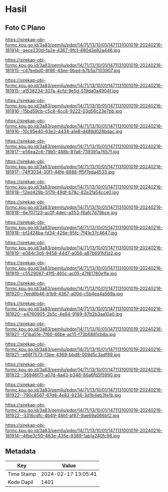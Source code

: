 # Hasil

## Foto C Plano

https://sirekap-obj-formc.kpu.go.id/3a83/pemilu/pdpr/14/71/13/10/01/1471131001019-20240216-181914--aece230d-fa2e-4367-9fc1-480d3e82a446.jpg

https://sirekap-obj-formc.kpu.go.id/3a83/pemilu/pdpr/14/71/13/10/01/1471131001019-20240216-181915--c47eebd0-8f86-43ee-9bed-b7b5a7103907.jpg

https://sirekap-obj-formc.kpu.go.id/3a83/pemilu/pdpr/14/71/13/10/01/1471131001019-20240216-181915--a1538234-307a-4cfd-9e5d-519da0a4904f.jpg

https://sirekap-obj-formc.kpu.go.id/3a83/pemilu/pdpr/14/71/13/10/01/1471131001019-20240216-181916--15bd59cb-c5c8-4cc8-9222-03d56c23e7bb.jpg

https://sirekap-obj-formc.kpu.go.id/3a83/pemilu/pdpr/14/71/13/10/01/1471131001019-20240216-181916--10c95e40-63e2-4434-a1e8-d488d028bdac.jpg

https://sirekap-obj-formc.kpu.go.id/3a83/pemilu/pdpr/14/71/13/10/01/1471131001019-20240216-181917--e56ea2c6-79b5-488b-87a6-739391a7657f.jpg

https://sirekap-obj-formc.kpu.go.id/3a83/pemilu/pdpr/14/71/13/10/01/1471131001019-20240216-181917--74ff3034-30f1-44fe-8888-ff5f7eda4533.jpg

https://sirekap-obj-formc.kpu.go.id/3a83/pemilu/pdpr/14/71/13/10/01/1471131001019-20240216-181918--12ed429b-5179-49df-b78c-82e2fa54cce0.jpg

https://sirekap-obj-formc.kpu.go.id/3a83/pemilu/pdpr/14/71/13/10/01/1471131001019-20240216-181918--6e707123-ac0f-4dec-a353-f6afc7d79bce.jpg

https://sirekap-obj-formc.kpu.go.id/3a83/pemilu/pdpr/14/71/13/10/01/1471131001019-20240216-181918--bf2424ba-fd34-426e-95fc-7f41e37c4647.jpg

https://sirekap-obj-formc.kpu.go.id/3a83/pemilu/pdpr/14/71/13/10/01/1471131001019-20240216-181919--e084c3c6-9458-44d7-a056-a87b691fd1d2.jpg

https://sirekap-obj-formc.kpu.go.id/3a83/pemilu/pdpr/14/71/13/10/01/1471131001019-20240216-181919--c5529087-41f5-465c-ac05-47f61780e1fa.jpg

https://sirekap-obj-formc.kpu.go.id/3a83/pemilu/pdpr/14/71/13/10/01/1471131001019-20240216-181920--7eed6b46-b1b9-4367-a00d-c5b4ea4a569a.jpg

https://sirekap-obj-formc.kpu.go.id/3a83/pemilu/pdpr/14/71/13/10/01/1471131001019-20240216-181920--e4760905-2b5c-4e84-9189-87b2b3aa10a0.jpg

https://sirekap-obj-formc.kpu.go.id/3a83/pemilu/pdpr/14/71/13/10/01/1471131001019-20240216-181921--f21ba51e-7f66-46be-ac15-f73b6881cb8a.jpg

https://sirekap-obj-formc.kpu.go.id/3a83/pemilu/pdpr/14/71/13/10/01/1471131001019-20240216-181921--e66f7573-f3be-4369-bbd8-009d5c3adf89.jpg

https://sirekap-obj-formc.kpu.go.id/3a83/pemilu/pdpr/14/71/13/10/01/1471131001019-20240216-181922--36946f71-a07d-4a43-b348-86a6fd5f5990.jpg

https://sirekap-obj-formc.kpu.go.id/3a83/pemilu/pdpr/14/71/13/10/01/1471131001019-20240216-181922--790c8567-67d8-4e82-9236-3d1b4eb3fe1b.jpg

https://sirekap-obj-formc.kpu.go.id/3a83/pemilu/pdpr/14/71/13/10/01/1471131001019-20240216-181922--3316cdfc-4b49-48b1-af87-9ae69a066bf2.jpg

https://sirekap-obj-formc.kpu.go.id/3a83/pemilu/pdpr/14/71/13/10/01/1471131001019-20240216-181914--4fbe3c50-483e-435e-9389-1ab1a240fc98.jpg


## Metadata

| Key        | Value               |
| ---------- | ------------------- |
| Time Stamp | 2024-02-17 13:05:41 |
| Kode Dapil | 1401                |



